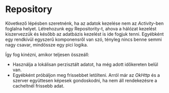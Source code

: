 # Repository

Következő lépésben szeretnénk, ha az adatok kezelése nem az *Activity*-ben foglalna helyet. Létrehozunk egy Repositority-t, ahova a hálózat kezelést kiszervezzük és később az adatbázis kezelést is ide fogjuk tenni. Egyébként egy rendkívül egyszerű komponensről van szó, tényleg nincs benne semmi nagy csavar, mindössze egy pici logika.

Így fog kinézni, amikor teljesen összeáll:

* Használja a lokálisan perzisztált adatot, ha még adott időkereten belül van.
* Egyébként próbáljon meg frissebbet letölteni. Arról már az *OkHttp* és a szerver együttesen képesek gondoskodni, ha nem áll rendekezésre a cacheltnél frissebb adat.